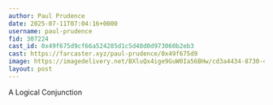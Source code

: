 ```yaml
---
author: Paul Prudence
date: 2025-07-11T07:04:16+0000
username: paul-prudence
fid: 307224
cast_id: 0x49f675d9cf66a524285d1c5d40d0d973060b2eb3
cast: https://farcaster.xyz/paul-prudence/0x49f675d9
image: https://imagedelivery.net/BXluQx4ige9GuW0Ia56BHw/cd3a4434-8730-4db6-8500-fd29235d4700/original
layout: post
---
```

A Logical Conjunction  

<img src='https://imagedelivery.net/BXluQx4ige9GuW0Ia56BHw/cd3a4434-8730-4db6-8500-fd29235d4700/original' alt='' referrerpolicy='no-referrer'/>